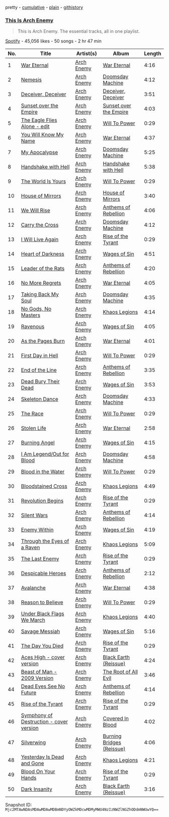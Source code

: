 pretty - [cumulative](/playlists/cumulative/37i9dQZF1DZ06evO0jmCg8.md) - [plain](/playlists/plain/37i9dQZF1DZ06evO0jmCg8) - [githistory](https://github.githistory.xyz/mackorone/spotify-playlist-archive/blob/main/playlists/plain/37i9dQZF1DZ06evO0jmCg8)

### [This Is Arch Enemy](https://open.spotify.com/playlist/37i9dQZF1DZ06evO0jmCg8)

> This is Arch Enemy\. The essential tracks, all in one playlist.

[Spotify](https://open.spotify.com/user/spotify) - 45,056 likes - 50 songs - 2 hr 47 min

| No. | Title | Artist(s) | Album | Length |
|---|---|---|---|---|
| 1 | [War Eternal](https://open.spotify.com/track/0WZZENH0kt3O2cBE8q5IRq) | [Arch Enemy](https://open.spotify.com/artist/0DCw6lHkzh9t7f8Hb4Z0Sx) | [War Eternal](https://open.spotify.com/album/3qzrNVuUyOJxfzMYRCh5qN) | 4:16 |
| 2 | [Nemesis](https://open.spotify.com/track/27sTzAelgljD6Uxp88BqA3) | [Arch Enemy](https://open.spotify.com/artist/0DCw6lHkzh9t7f8Hb4Z0Sx) | [Doomsday Machine](https://open.spotify.com/album/7gesblPNpHD2mhMQyKd6MS) | 4:12 |
| 3 | [Deceiver, Deceiver](https://open.spotify.com/track/3jpGc7gcoTyQsrlfQ332Ql) | [Arch Enemy](https://open.spotify.com/artist/0DCw6lHkzh9t7f8Hb4Z0Sx) | [Deceiver, Deceiver](https://open.spotify.com/album/66LMLbz48jA8tbc561zxOO) | 3:51 |
| 4 | [Sunset over the Empire](https://open.spotify.com/track/1AtE4xrxLR7nSPWSk1VGqM) | [Arch Enemy](https://open.spotify.com/artist/0DCw6lHkzh9t7f8Hb4Z0Sx) | [Sunset over the Empire](https://open.spotify.com/album/0Nx1Azswts2lQwxpqtwrL9) | 4:03 |
| 5 | [The Eagle Flies Alone \- edit](https://open.spotify.com/track/7KoWRwwVUgZV5D0zmrr25s) | [Arch Enemy](https://open.spotify.com/artist/0DCw6lHkzh9t7f8Hb4Z0Sx) | [Will To Power](https://open.spotify.com/album/1HimPrGurKic1hNOSidwF2) | 0:29 |
| 6 | [You Will Know My Name](https://open.spotify.com/track/45eGeRq5VjhY6RTN1TOefI) | [Arch Enemy](https://open.spotify.com/artist/0DCw6lHkzh9t7f8Hb4Z0Sx) | [War Eternal](https://open.spotify.com/album/3qzrNVuUyOJxfzMYRCh5qN) | 4:37 |
| 7 | [My Apocalypse](https://open.spotify.com/track/7ak5dWy0Vee6yhR5dwQWO5) | [Arch Enemy](https://open.spotify.com/artist/0DCw6lHkzh9t7f8Hb4Z0Sx) | [Doomsday Machine](https://open.spotify.com/album/7gesblPNpHD2mhMQyKd6MS) | 5:25 |
| 8 | [Handshake with Hell](https://open.spotify.com/track/2t5NYzZgq3cf7ck9Eg51ZQ) | [Arch Enemy](https://open.spotify.com/artist/0DCw6lHkzh9t7f8Hb4Z0Sx) | [Handshake with Hell](https://open.spotify.com/album/0NGaiN3rXHa54qJwqzLJLV) | 5:38 |
| 9 | [The World Is Yours](https://open.spotify.com/track/6tGyLydK5lNXz8Aw44wRj8) | [Arch Enemy](https://open.spotify.com/artist/0DCw6lHkzh9t7f8Hb4Z0Sx) | [Will To Power](https://open.spotify.com/album/1HimPrGurKic1hNOSidwF2) | 0:29 |
| 10 | [House of Mirrors](https://open.spotify.com/track/1mnIf0uQCOesEO4484G0iR) | [Arch Enemy](https://open.spotify.com/artist/0DCw6lHkzh9t7f8Hb4Z0Sx) | [House of Mirrors](https://open.spotify.com/album/0tjU3wSdnA3FQZZeqAC195) | 3:40 |
| 11 | [We Will Rise](https://open.spotify.com/track/0KtQaeUT372b7vRProw9Sm) | [Arch Enemy](https://open.spotify.com/artist/0DCw6lHkzh9t7f8Hb4Z0Sx) | [Anthems of Rebellion](https://open.spotify.com/album/79KP5UGPkyDLMKRoz1nxq7) | 4:06 |
| 12 | [Carry the Cross](https://open.spotify.com/track/5GnJy3HRwswXKX3rmffErf) | [Arch Enemy](https://open.spotify.com/artist/0DCw6lHkzh9t7f8Hb4Z0Sx) | [Doomsday Machine](https://open.spotify.com/album/7gesblPNpHD2mhMQyKd6MS) | 4:12 |
| 13 | [I Will Live Again](https://open.spotify.com/track/19lYRLj7L8F6oUejDM7pgX) | [Arch Enemy](https://open.spotify.com/artist/0DCw6lHkzh9t7f8Hb4Z0Sx) | [Rise of the Tyrant](https://open.spotify.com/album/4ghmUVjSEgjv96xEARObbl) | 0:29 |
| 14 | [Heart of Darkness](https://open.spotify.com/track/4OQ08jPQlzsufwogvCjKwB) | [Arch Enemy](https://open.spotify.com/artist/0DCw6lHkzh9t7f8Hb4Z0Sx) | [Wages of Sin](https://open.spotify.com/album/5QeMzsmPiNKqO8mB1hQFRZ) | 4:51 |
| 15 | [Leader of the Rats](https://open.spotify.com/track/1qOzN09z3hBMfcUBaBi40Q) | [Arch Enemy](https://open.spotify.com/artist/0DCw6lHkzh9t7f8Hb4Z0Sx) | [Anthems of Rebellion](https://open.spotify.com/album/79KP5UGPkyDLMKRoz1nxq7) | 4:20 |
| 16 | [No More Regrets](https://open.spotify.com/track/6U4PnLCxvpipBXCffkdHNo) | [Arch Enemy](https://open.spotify.com/artist/0DCw6lHkzh9t7f8Hb4Z0Sx) | [War Eternal](https://open.spotify.com/album/3qzrNVuUyOJxfzMYRCh5qN) | 4:05 |
| 17 | [Taking Back My Soul](https://open.spotify.com/track/7rk5lB4drqcl2O7fcZoTj9) | [Arch Enemy](https://open.spotify.com/artist/0DCw6lHkzh9t7f8Hb4Z0Sx) | [Doomsday Machine](https://open.spotify.com/album/7gesblPNpHD2mhMQyKd6MS) | 4:35 |
| 18 | [No Gods, No Masters](https://open.spotify.com/track/2SR0CHOWgkVt0nLI9YwYti) | [Arch Enemy](https://open.spotify.com/artist/0DCw6lHkzh9t7f8Hb4Z0Sx) | [Khaos Legions](https://open.spotify.com/album/7e6aLYzxgcsbD9NA9LpQQX) | 4:14 |
| 19 | [Ravenous](https://open.spotify.com/track/5oyCIQWuSgFB25yA66AIcG) | [Arch Enemy](https://open.spotify.com/artist/0DCw6lHkzh9t7f8Hb4Z0Sx) | [Wages of Sin](https://open.spotify.com/album/5QeMzsmPiNKqO8mB1hQFRZ) | 4:05 |
| 20 | [As the Pages Burn](https://open.spotify.com/track/3BkqtdD3Vc90C3JFtTTVqI) | [Arch Enemy](https://open.spotify.com/artist/0DCw6lHkzh9t7f8Hb4Z0Sx) | [War Eternal](https://open.spotify.com/album/3qzrNVuUyOJxfzMYRCh5qN) | 4:01 |
| 21 | [First Day in Hell](https://open.spotify.com/track/7uqohNjCnZ8sZd5S2vh5vx) | [Arch Enemy](https://open.spotify.com/artist/0DCw6lHkzh9t7f8Hb4Z0Sx) | [Will To Power](https://open.spotify.com/album/1HimPrGurKic1hNOSidwF2) | 0:29 |
| 22 | [End of the Line](https://open.spotify.com/track/3cOcIZjwVIJeVqKVUA5WaG) | [Arch Enemy](https://open.spotify.com/artist/0DCw6lHkzh9t7f8Hb4Z0Sx) | [Anthems of Rebellion](https://open.spotify.com/album/79KP5UGPkyDLMKRoz1nxq7) | 3:35 |
| 23 | [Dead Bury Their Dead](https://open.spotify.com/track/3DrLHrmq5E0wEJlPw5Q1yJ) | [Arch Enemy](https://open.spotify.com/artist/0DCw6lHkzh9t7f8Hb4Z0Sx) | [Wages of Sin](https://open.spotify.com/album/5QeMzsmPiNKqO8mB1hQFRZ) | 3:53 |
| 24 | [Skeleton Dance](https://open.spotify.com/track/3eoOyd7gtD4f3x0x8v4H9E) | [Arch Enemy](https://open.spotify.com/artist/0DCw6lHkzh9t7f8Hb4Z0Sx) | [Doomsday Machine](https://open.spotify.com/album/7gesblPNpHD2mhMQyKd6MS) | 4:33 |
| 25 | [The Race](https://open.spotify.com/track/6tzxM7GwiC5Yci3s08n5B4) | [Arch Enemy](https://open.spotify.com/artist/0DCw6lHkzh9t7f8Hb4Z0Sx) | [Will To Power](https://open.spotify.com/album/1HimPrGurKic1hNOSidwF2) | 0:29 |
| 26 | [Stolen Life](https://open.spotify.com/track/47j6K08MLO1PiYsxv7VCVM) | [Arch Enemy](https://open.spotify.com/artist/0DCw6lHkzh9t7f8Hb4Z0Sx) | [War Eternal](https://open.spotify.com/album/3qzrNVuUyOJxfzMYRCh5qN) | 2:58 |
| 27 | [Burning Angel](https://open.spotify.com/track/4OPnLRsM1PXQ5s3h1M9y0b) | [Arch Enemy](https://open.spotify.com/artist/0DCw6lHkzh9t7f8Hb4Z0Sx) | [Wages of Sin](https://open.spotify.com/album/5QeMzsmPiNKqO8mB1hQFRZ) | 4:15 |
| 28 | [I Am Legend/Out for Blood](https://open.spotify.com/track/3y9BI61Ssc71BX3Yh6aE5N) | [Arch Enemy](https://open.spotify.com/artist/0DCw6lHkzh9t7f8Hb4Z0Sx) | [Doomsday Machine](https://open.spotify.com/album/7gesblPNpHD2mhMQyKd6MS) | 4:58 |
| 29 | [Blood in the Water](https://open.spotify.com/track/12pova27n3uHRQxrPnih9f) | [Arch Enemy](https://open.spotify.com/artist/0DCw6lHkzh9t7f8Hb4Z0Sx) | [Will To Power](https://open.spotify.com/album/1HimPrGurKic1hNOSidwF2) | 0:29 |
| 30 | [Bloodstained Cross](https://open.spotify.com/track/5GLFAymISsbuFDjGEtppMV) | [Arch Enemy](https://open.spotify.com/artist/0DCw6lHkzh9t7f8Hb4Z0Sx) | [Khaos Legions](https://open.spotify.com/album/7e6aLYzxgcsbD9NA9LpQQX) | 4:49 |
| 31 | [Revolution Begins](https://open.spotify.com/track/1n6Iqdr5XQ6F4o0vvqmFjx) | [Arch Enemy](https://open.spotify.com/artist/0DCw6lHkzh9t7f8Hb4Z0Sx) | [Rise of the Tyrant](https://open.spotify.com/album/4ghmUVjSEgjv96xEARObbl) | 0:29 |
| 32 | [Silent Wars](https://open.spotify.com/track/53ErZun9BFfUwC6UNKdxiE) | [Arch Enemy](https://open.spotify.com/artist/0DCw6lHkzh9t7f8Hb4Z0Sx) | [Anthems of Rebellion](https://open.spotify.com/album/79KP5UGPkyDLMKRoz1nxq7) | 4:14 |
| 33 | [Enemy Within](https://open.spotify.com/track/64byKssQy7aEEgACgP5Gys) | [Arch Enemy](https://open.spotify.com/artist/0DCw6lHkzh9t7f8Hb4Z0Sx) | [Wages of Sin](https://open.spotify.com/album/5QeMzsmPiNKqO8mB1hQFRZ) | 4:19 |
| 34 | [Through the Eyes of a Raven](https://open.spotify.com/track/5f60khlT0IoDy2ontDl3aD) | [Arch Enemy](https://open.spotify.com/artist/0DCw6lHkzh9t7f8Hb4Z0Sx) | [Khaos Legions](https://open.spotify.com/album/7e6aLYzxgcsbD9NA9LpQQX) | 5:09 |
| 35 | [The Last Enemy](https://open.spotify.com/track/2PZLY7ybYMSzbk5WjKGF35) | [Arch Enemy](https://open.spotify.com/artist/0DCw6lHkzh9t7f8Hb4Z0Sx) | [Rise of the Tyrant](https://open.spotify.com/album/4ghmUVjSEgjv96xEARObbl) | 0:29 |
| 36 | [Despicable Heroes](https://open.spotify.com/track/7C1mBzRzBAK1iwxD8CEC5J) | [Arch Enemy](https://open.spotify.com/artist/0DCw6lHkzh9t7f8Hb4Z0Sx) | [Anthems of Rebellion](https://open.spotify.com/album/79KP5UGPkyDLMKRoz1nxq7) | 2:12 |
| 37 | [Avalanche](https://open.spotify.com/track/5N9O4qRT4FJudc5m632T45) | [Arch Enemy](https://open.spotify.com/artist/0DCw6lHkzh9t7f8Hb4Z0Sx) | [War Eternal](https://open.spotify.com/album/3qzrNVuUyOJxfzMYRCh5qN) | 4:38 |
| 38 | [Reason to Believe](https://open.spotify.com/track/02gIPDHCTuKgKEl2VlgPzt) | [Arch Enemy](https://open.spotify.com/artist/0DCw6lHkzh9t7f8Hb4Z0Sx) | [Will To Power](https://open.spotify.com/album/1HimPrGurKic1hNOSidwF2) | 0:29 |
| 39 | [Under Black Flags We March](https://open.spotify.com/track/3w9DBYm53qG0dnVdXit9nr) | [Arch Enemy](https://open.spotify.com/artist/0DCw6lHkzh9t7f8Hb4Z0Sx) | [Khaos Legions](https://open.spotify.com/album/7e6aLYzxgcsbD9NA9LpQQX) | 4:40 |
| 40 | [Savage Messiah](https://open.spotify.com/track/2XhiaLljpaCG9nZomMpZol) | [Arch Enemy](https://open.spotify.com/artist/0DCw6lHkzh9t7f8Hb4Z0Sx) | [Wages of Sin](https://open.spotify.com/album/5QeMzsmPiNKqO8mB1hQFRZ) | 5:16 |
| 41 | [The Day You Died](https://open.spotify.com/track/4jVjUOl1gwcHCWxwlWY0zf) | [Arch Enemy](https://open.spotify.com/artist/0DCw6lHkzh9t7f8Hb4Z0Sx) | [Rise of the Tyrant](https://open.spotify.com/album/4ghmUVjSEgjv96xEARObbl) | 0:29 |
| 42 | [Aces High \- cover version](https://open.spotify.com/track/0C54uocegt2AqgdJkrFNqo) | [Arch Enemy](https://open.spotify.com/artist/0DCw6lHkzh9t7f8Hb4Z0Sx) | [Black Earth \(Reissue\)](https://open.spotify.com/album/4RRn0PSSHMJS6E8nz6Ul4z) | 4:24 |
| 43 | [Beast of Man \- 2009 Version](https://open.spotify.com/track/65MwtwKP0YlnmLf4R5nhf0) | [Arch Enemy](https://open.spotify.com/artist/0DCw6lHkzh9t7f8Hb4Z0Sx) | [The Root of All Evil](https://open.spotify.com/album/3lPgwuzDBUYL5eDb4n0w41) | 3:46 |
| 44 | [Dead Eyes See No Future](https://open.spotify.com/track/7KjLyiaxHG45hvS9wL49i4) | [Arch Enemy](https://open.spotify.com/artist/0DCw6lHkzh9t7f8Hb4Z0Sx) | [Anthems of Rebellion](https://open.spotify.com/album/79KP5UGPkyDLMKRoz1nxq7) | 4:14 |
| 45 | [Rise of the Tyrant](https://open.spotify.com/track/4IgNweJc2Ph8KfXZ1Zl9y8) | [Arch Enemy](https://open.spotify.com/artist/0DCw6lHkzh9t7f8Hb4Z0Sx) | [Rise of the Tyrant](https://open.spotify.com/album/4ghmUVjSEgjv96xEARObbl) | 0:29 |
| 46 | [Symphony of Destruction \- cover version](https://open.spotify.com/track/0WxklKp98Lt2Gr3dqHBjDa) | [Arch Enemy](https://open.spotify.com/artist/0DCw6lHkzh9t7f8Hb4Z0Sx) | [Covered In Blood](https://open.spotify.com/album/7LfAQgQQISJJRTfgcDxVQS) | 4:02 |
| 47 | [Silverwing](https://open.spotify.com/track/32Y1ojAK8U4Ccyr1B99gVz) | [Arch Enemy](https://open.spotify.com/artist/0DCw6lHkzh9t7f8Hb4Z0Sx) | [Burning Bridges \(Reissue\)](https://open.spotify.com/album/4qwaehBoGexegfX44egeEE) | 4:06 |
| 48 | [Yesterday Is Dead and Gone](https://open.spotify.com/track/0AOQFMydzS4AkbElri4FGw) | [Arch Enemy](https://open.spotify.com/artist/0DCw6lHkzh9t7f8Hb4Z0Sx) | [Khaos Legions](https://open.spotify.com/album/7e6aLYzxgcsbD9NA9LpQQX) | 4:21 |
| 49 | [Blood On Your Hands](https://open.spotify.com/track/122dV7zqPVekyeVmJQXnvD) | [Arch Enemy](https://open.spotify.com/artist/0DCw6lHkzh9t7f8Hb4Z0Sx) | [Rise of the Tyrant](https://open.spotify.com/album/4ghmUVjSEgjv96xEARObbl) | 0:29 |
| 50 | [Dark Insanity](https://open.spotify.com/track/3CUjLbCW7Xn1raSw4sRE2F) | [Arch Enemy](https://open.spotify.com/artist/0DCw6lHkzh9t7f8Hb4Z0Sx) | [Black Earth \(Reissue\)](https://open.spotify.com/album/4RRn0PSSHMJS6E8nz6Ul4z) | 3:16 |

Snapshot ID: `Mjc2MTAwNDAsMDAwMDAwMDBmNDYyOWZkMDcwMDMyMWU4NzIzNWZlNGZhODdmNWUwYQ==`
